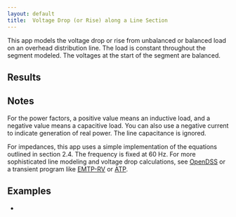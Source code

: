 ```yaml
---
layout: default
title:  Voltage Drop (or Rise) along a Line Section
---
```


This app models the voltage drop or rise from unbalanced or balanced
load on an overhead distribution line. The load is constant throughout
the segment modeled. The voltages at the start of the segment are
balanced.

<div id="mdpad"></div>

## Results

<div id="mdpad-results"></div>

## Notes

For the power factors, a positive value means an inductive load, and a
negative value means a capacitive load. You can also use a negative
current to indicate generation of real power. The line capacitance
is ignored.

For impedances, this app uses a simple implementation of the equations
outlined in section 2.4. The frequency is fixed at 60 Hz. For more
sophisticated line modeling and voltage drop calculations, see
[OpenDSS](http://www.smartgrid.epri.com/SimulationTool.aspx) or a
transient program like [EMTP-RV](http://emtp.com) or
[ATP](http://emtp.org).

<!-- In the SVG, need to zap width and height and add viewBox -->
<!-- http://demosthenes.info/blog/744/Make-SVG-Responsive -->
<!-- http://coding.smashingmagazine.com/2014/03/05/rethinking-responsive-svg/ -->
<!-- <div id="svgcontainer" style="display: inline-block; position: relative; width: 100%; padding-bottom: 30%; vertical-align: middle; overflow: hidden; "> -->
<!-- <object id="svg" type="image/svg+xml" data="fault_simulator2.svg" width="100%" height="100%" style=" display: inline-block; position: absolute; top: 0; left: 0;"> -->
<!-- </object> -->
<!-- </div> -->

## Examples

* 


<script src="https://cdnjs.cloudflare.com/ajax/libs/mithril/2.0.4/mithril.min.js"></script>
<script src="https://cdnjs.cloudflare.com/ajax/libs/numeric/1.2.6/numeric.min.js"></script>
<script src="https://cdnjs.cloudflare.com/ajax/libs/underscore.js/1.9.1/underscore-min.js"></script>
<script src="https://cdn.plot.ly/plotly-basic-1.54.1.min.js"></script>
<script src="https://distribution.epri.com/js/mdpad.min.js"></script>
<script src="https://distribution.epri.com/js/mdpad-mithril.js"></script>
<script src="https://distribution.epri.com/js/math.min.js"></script>


<script>
const M = math
const c = math.complex
const f = math.format
sq = function(x) {
  return x * x;
}

function mlen(x) {
    if (["number", "Complex"].includes(M.typeOf(x))) {
        return 0
    }
    return M.subset(M.size(x), M.index(0))
}

const unsqueeze = (x) => mlen(M.size(x)) > 1 ? x : M.reshape(x, [M.subset(M.size(x), M.index(0)), 1])

function assign(A, value, ...idx) {
    return M.subset(A, M.index(...idx), value)
}

function IX(A, ...idx) {
    // shortcut; also tried to maintain vectors / matrices where possible
    var res = M.subset(A, M.index(...idx))
    if (mlen(idx[0]) > 0 && mlen(res) == 0) {   // indexing with a vector, but res is a scalar
        return M.matrix([res])
    }
    return res
}

const an = (degrees) => M.exp(c(0.0, degrees * M.pi / 180))
const pf = (x) => M.multiply(M.sign(x), c(x, M.sin(M.acos(x))))
const ang = (z) => M.atan2(M.im(z), M.re(z)) * 180 / M.pi

function seq(x) {
    return [
        M.divide(M.sum(IX(x, 0), M.multiply(an(120), IX(x, 1)), M.multiply(an(-120), IX(x, 2))), 3),
        M.divide(M.sum(IX(x, 0), M.multiply(an(-120), IX(x, 1)), M.multiply(an(120), IX(x, 2))), 3),
        M.divide(M.sum(x), 3)
    ]
}

const rac = [3.551, 2.232, 1.402, 1.114, 0.882, 0.7, 0.556, 0.441, 0.373, 0.35, 0.311, 0.278, 0.267, 0.235, 0.208, 0.197, 0.188, 0.169, 0.135, 0.133, 0.127, 0.12, 0.109, 0.106, 0.101, 0.0963]
const gmr = [0.0055611962035177, 0.00700459393067038, 0.00882262274842038, 0.00990159326021141, 0.0111125174323268, 0.0124715326552536, 0.0139967498560307, 0.0157084948536593, 0.0171990576740366, 0.0177754680514267, 0.0197856043349646, 0.0209605660328388, 0.0214852445181602, 0.0227611387971986, 0.0243123406199979, 0.0249209197027924, 0.0255447325512619, 0.0270616982108416, 0.0308759703782212, 0.0311314761296609, 0.0319107497292355, 0.0327095298674806, 0.0343675751093677, 0.0349387277474913, 0.0361096666226405, 0.0367097709735484]
const conductors = ["6 AAC", "4 AAC", "2 AAC", "1 AAC", "1/0 AAC", "2/0 AAC", "3/0 AAC", "4/0 AAC", "250 AAC", "266.8 AAC", "300 AAC", "336.4 AAC", "350 AAC", "397.5 AAC", "450 AAC", "477 AAC", "500 AAC", "556.5 AAC", "700 AAC", "715.5 AAC", "750 AAC", "795 AAC", "874.5 AAC", "900 AAC", "954 AAC", "1000 AAC"]

function mdpad_init() {
    var layout =
      m(".form",
        m(".row",
          m(".col-md-3",
            mselect({ title:"Phases", mdpad:"phases", selected:"350 AAC", options:conductors })),
          m(".col-md-3",
            mselect({ title:"Neutral", mdpad:"neutral", selected:"4/0 AAC", options:conductors })),
          ),
        m("h3", "Phase and neutral positions in feet"),
        m(".row",
          m(".col-md-3",
            minput({ title:"xA", mdpad:"xA", value:-4.0, step:0.2 })),
          m(".col-md-3",
            minput({ title:"xB", mdpad:"xB", value: 0.0, step:0.2 })),
          m(".col-md-3",
            minput({ title:"xC", mdpad:"xC", value: 4.0, step:0.2 })),
          m(".col-md-3",
            minput({ title:"xN", mdpad:"xN", value: 0.0, step:0.2 })),
          ),
        m(".row",
          m(".col-md-3",
            minput({ title:"yA", mdpad:"yA", value:35.0, min: 0.0, step:0.2 })),
          m(".col-md-3",
            minput({ title:"yB", mdpad:"yB", value:36.0, min: 0.0, step:0.2 })),
          m(".col-md-3",
            minput({ title:"yC", mdpad:"yC", value:35.0, min: 0.0, step:0.2 })),
          m(".col-md-3",
            minput({ title:"yN", mdpad:"yN", value:30.0, min: 0.0, step:0.2 })),
          ),
        m(".row",
          m(".col-md-3",
            minput({ title:"Earth resistivity, ohm-m", mdpad:"rho", value:100.0, min: 0.0, step:50 })),
          m(".col-md-3",
            minput({ title:"Voltage (L-N), volts", mdpad:"Vbase", value:7200.0, min: 0.0, step:100 })),
          m(".col-md-3",
            minput({ title:"Voltage setpoints, pu", mdpad:"Vsetpoint", value:1.04, min: 0.0, step:0.01 })),
          m(".col-md-3",
            minput({ title:"Line length, miles", mdpad:"len", value:5.0, min: 0.0, step:1 })),
          ),
        m("h3", "Phase currents and power factors"),
        m(".row",
          m(".col-md-3",
            minput({ title:"Ia, A", mdpad:"Ia", value:100.0, min: 0.0, step:10.0 })),
          m(".col-md-3",
            minput({ title:"Ib, A", mdpad:"Ib", value:100.0, min: 0.0, step:10.0 })),
          m(".col-md-3",
            minput({ title:"Ic, A", mdpad:"Ic", value:100.0, min: 0.0, step:10.0 })),
          ),
        m(".row",
          m(".col-md-3",
            minput({ title:"pfA", mdpad:"pfA", value:1.0, min: -1.0, max: 1.0, step:0.01 })),
          m(".col-md-3",
            minput({ title:"pfB", mdpad:"pfB", value:1.0, min: -1.0, max: 1.0, step:0.01 })),
          m(".col-md-3",
            minput({ title:"pfC", mdpad:"pfC", value:1.0, min: -1.0, max: 1.0, step:0.01 })),
          ),
        m(".row",
          m(".col-md-3",
            mselect({ title:"Roll phases", mdpad:"rolling", options:["None", "A-B-C 🠖 B-C-A 🠖 C-A-B", "A-B-C 🠖 C-A-B 🠖 B-C-A"] })),
          m(".col-md-3",
            mselect({ title:"Regulator", mdpad:"vreg", options:["None", "50%", "75%", "100%"] })),
          ),
        )
    m.render(document.querySelector("#mdpad"), layout);
}

calcZ = function(cond) {
    var n = cond.R.length
    var Z = numeric.t(numeric.identity(n), numeric.identity(n))
    var f = 60     // Hz
    var k1 = 0.2794 * f / 60  // for answers in ohms/mi
    var Re = 0.0954 * f / 60
    var De = 2160 * math.sqrt(cond.rho / f)
    for (var i = 0; i < n; i++) {
        Z.x[i][i] = cond.R[i] + Re
        Z.y[i][i] = k1 * math.log10(De / cond.gmr[i])
        if (i < n)
            for (var k = i + 1; k < n; k++) {
                dik = math.sqrt(sq(cond.y[i] - cond.y[k]) + sq(cond.x[i] - cond.x[k]))
                Z.x[i][k] = Re
                Z.y[i][k] = k1 * math.log10(De / dik)
                Z.x[k][i] = Z.x[i][k]
                Z.y[k][i] = Z.y[i][k]
            }
    }
    // Eliminate grounded wires
    if ( cond.ngrnd > 0 ) {
      np = n - cond.ngrnd
      Z = Z.getBlock([0, 0], [np-1, np-1]).sub(
          Z.getBlock([0, np], [np-1, n-1]).dot(Z.getBlock([np, np], [n-1, n-1]).inv()).dot(Z.getBlock([np, 0], [n-1, np-1])))
    }
    return Z
}

calcZ = function(cond) {
    let n = cond.R.length
    let Z = M.zeros(n, n)
    let f = 60     // Hz
    let k1 = 0.2794 * f / 60  // for answers in ohms/mi
    let Re = 0.0954 * f / 60
    let De = 2160 * M.sqrt(cond.rho / f)
    for (var i = 0; i < n; i++) {
        Z = assign(Z, c(cond.R[i] + Re, k1 * M.log10(De / cond.gmr[i])), i, i)
        if (i < n)
            for (var k = i + 1; k < n; k++) {
                dik = M.sqrt(sq(cond.y[i] - cond.y[k]) + sq(cond.x[i] - cond.x[k]))
                Z = assign(Z, c(Re, k1 * M.log10(De / dik)), i, k)
                Z = assign(Z, c(Re, k1 * M.log10(De / dik)), k, i)
            }
    }
    // Eliminate grounded wires
    if ( cond.ngrnd > 0 ) {
        var np = n - cond.ngrnd
        var idxp = M.range(0, np)
        var idxn = M.range(np, n)
        Z = M.subtract(unsqueeze(IX(Z, idxp, idxp)),
                       M.multiply(unsqueeze(IX(Z, idxp, idxn)), 
                                  unsqueeze(M.inv(IX(Z, idxn, idxn))),
                                  unsqueeze(IX(Z, idxn, idxp))))
    }
    return Z
}

function mdpad_update() {
    pidx = _.map(conductors, String).indexOf(mdpad.phases)
    nidx = _.map(conductors, String).indexOf(mdpad.neutral)

    cond = {}
    cond.R = []
    cond.gmr = []
    cond.y = []
    cond.ngrnd = 1       // number of grounded conductors -- always the last conductors
    cond.rho = mdpad.rho
    cond.y = [mdpad.yA, mdpad.yB, mdpad.yC, mdpad.yN]        // ft
    cond.x = [mdpad.xA, mdpad.xB, mdpad.xC, mdpad.xN]
    for (var i = 0; i < 3; i++) {
        cond.R[i]   = rac[pidx]   // ac resistance, ohms/mi
        cond.gmr[i] = gmr[pidx]   // ft
    }
    cond.R[3]   = rac[nidx]   // ac resistance, ohms/mi
    cond.gmr[3] = gmr[nidx]   // ft
    I = [M.multiply(mdpad.Ia, pf(mdpad.pfA)), M.multiply(mdpad.Ib, pf(mdpad.pfB), an(-120)), M.multiply(mdpad.Ic, pf(mdpad.pfC), an(120))]
    Z = M.multiply(calcZ(cond), mdpad.len)
    Vsub = M.multiply(mdpad.Vbase * mdpad.Vsetpoint, [an(0), an(-120), an(120)])
    Vload = M.subtract(Vsub, M.multiply(Z, I))
    V = [Vsub]
    d = [0.0, 1/3, 1/2, 1/2, 2/3, 3/4, 3/4, 1, 1]
    V.push(M.subtract(V[V.length-1], M.multiply(Z, I, 1/3)))
    if (mdpad.rolling == "A-B-C 🠖 B-C-A 🠖 C-A-B") {
        Z = IX(Z, [1,2,0], [1,2,0])
    }
    V.push(M.subtract(V[V.length-1], M.multiply(Z, I, 1/6)))
    if (mdpad.vreg == "50%") {
        ratio = M.multiply(M.abs(V[V.length-1]), 1/mdpad.Vbase, 1/mdpad.Vsetpoint)
        I = M.dotMultiply(I, ratio)
        V.push(M.dotDivide(V[V.length-1], ratio))
    } else {
        V.push(V[V.length-1])
    }
    V.push(M.subtract(V[V.length-1], M.multiply(Z, I, 1/6)))
    if (mdpad.rolling == "A-B-C 🠖 B-C-A 🠖 C-A-B") {
        Z = IX(Z, [1,2,0], [1,2,0])
    }
    V.push(M.subtract(V[V.length-1], M.multiply(Z, I, 1/12)))
    if (mdpad.vreg == "75%") {
        ratio = M.multiply(M.abs(V[V.length-1]), 1/mdpad.Vbase, 1/mdpad.Vsetpoint)
        I = M.dotMultiply(I, ratio)
        V.push(M.dotDivide(V[V.length-1], ratio))
    } else {
        V.push(V[V.length-1])
    }
    V.push(M.subtract(V[V.length-1], M.multiply(Z, I, 1/4)))
    if (mdpad.vreg == "100%") {
        ratio = M.multiply(M.abs(V[V.length-1]), 1/mdpad.Vbase, 1/mdpad.Vsetpoint)
        I = M.dotMultiply(I, ratio)
        V.push(M.dotDivide(V[V.length-1], ratio))
    } else {
        V.push(V[V.length-1])
    }
    Vload = V[V.length-1]
    Vabs = M.abs(Vload)
    Vseq = seq(Vload)
    Vll = M.subtract(Vload, IX(Vload, [1, 2, 0]))
    Vllabs = M.abs(Vll)
    fmt0 = (x) => f(x, 0)
    var layout = m("div",
      m(".row",
        m(".col-md-5",
          m("h3", "Line-to-neutral voltages"),
          mdatatable({"Phase": ["A", "B", "C"],
                      "V": Vabs.map((x) => x.toFixed())._data, 
                      "angle": Vload.map((x) => f(ang(x), 3) + "°")._data,
                      "per unit": Vabs.map((x) => (x/mdpad.Vbase).toFixed(4))._data,
                      "120-V base": Vabs.map((x) => (x/mdpad.Vbase*120).toFixed(1))._data,
                      }),
        ),
        m(".col-md-2",
          m("h3", "Sequence V"),
          mdatatable({"": ["1", "2", "0"],
                      "per unit": Vseq.map((x) => (M.abs(x)/mdpad.Vbase).toFixed(4)),
                      }),
        ),
        m(".col-md-5",
          m("h3", "Line-to-line voltages"),
          mdatatable({"Phase": ["A-B", "B-C", "C-A"],
                      "V": Vllabs.map((x) => x.toFixed())._data, 
                      "angle": Vll.map((x) => f(ang(x), 3) + "°")._data,
                      "per unit": Vllabs.map((x) => (x/mdpad.Vbase/M.sqrt(3)).toFixed(4))._data,
                      "120-V base": Vllabs.map((x) => (x/mdpad.Vbase*120/M.sqrt(3)).toFixed(1))._data,
                      }),
        )
      )
    )
    m.render(document.querySelector("#mdpad-results"), layout);
}



</script>


